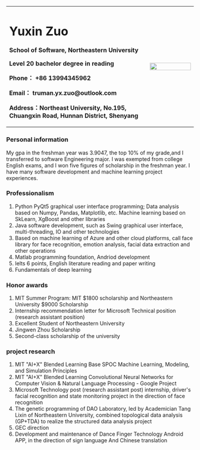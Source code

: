 <table border="0">
  <tr>
    <td width="75%">
      <h1>Yuxin Zuo</h1>
      <p><b>School of Software, Northeastern University</b></p>
      <p><b>Level 20 bachelor degree in reading</b></p>
      <p><b>Phone： +86 13994345962</b></p>
      <p><b>Email：  truman.yx.zuo@outlook.com</b></p>
      <p><b>Address：Northeast University, No.195, Chuangxin Road, Hunnan District, Shenyang</b></p>
    </td>
    <td width="25%">
      <img src="https://z3.ax1x.com/2021/09/25/4szkNR.jpg" width="100%">      
    </td>
  </tr>
</table>

### Personal information
My gpa in the freshman year was 3.9047, the top 10% of my grade,and I transferred to software Engineering major. I was exempted from college English exams, and I won five figures of scholarship in the freshman year. I have many software development and machine learning project experiences.

### Professionalism
1. Python PyQt5 graphical user interface programming; Data analysis based on Numpy, Pandas, Matplotlib, etc. Machine learning based on SkLearn, XgBoost and other libraries  
2. Java software development, such as Swing graphical user interface, multi-threading, IO and other technologies  
3. Based on machine learning of Azure and other cloud platforms, call face library for face recognition, emotion analysis, facial data extraction and other operations  
4. Matlab programming foundation, Andriod development  
5. Ielts 6 points, English literature reading and paper writing  
6. Fundamentals of deep learning

### Honor awards
1. MIT Summer Program: MIT $1800 scholarship and Northeastern University $9000 Scholarship  
2. Internship recommendation letter for Microsoft Technical position (research assistant position)  
3. Excellent Student of Northeastern University  
4. Jingwen Zhou Scholarship  
5. Second-class scholarship of the university

### project research
1. MIT "AI+X" Blended Learning Base SPOC Machine Learning, Modeling, and Simulation Principles  
2. MIT "AI+X" Blended Learning Convolutional Neural Networks for Computer Vision & Natural Language Processing - Google Project  
3. Microsoft Technology post (research assistant post) internship, driver's facial recognition and state monitoring project in the direction of face recognition  
4. The genetic programming of DAO Laboratory, led by Academician Tang Lixin of Northeastern University, combined topological data analysis (GP+TDA) to realize the structured data analysis project  
5. GEC direction  
6. Development and maintenance of Dance Finger Technology Android APP, in the direction of sign language And Chinese translation


